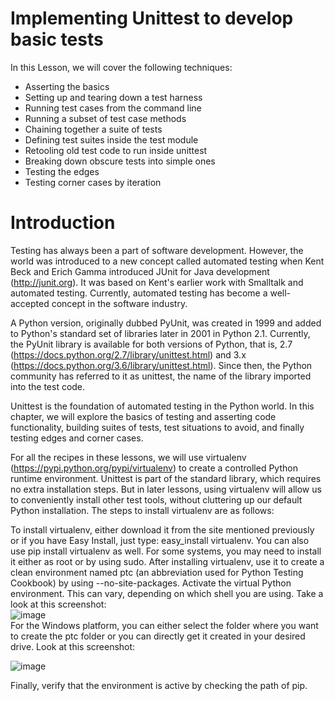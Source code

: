 # Implementing Unittest to develop basic tests

In this Lesson, we will cover the following techniques:

- Asserting the basics
- Setting up and tearing down a test harness
- Running test cases from the command line
- Running a subset of test case methods
- Chaining together a suite of tests
- Defining test suites inside the test module
- Retooling old test code to run inside unittest
- Breaking down obscure tests into simple ones
- Testing the edges
- Testing corner cases by iteration

# Introduction
Testing has always been a part of software development. However, the world was introduced to a new concept called automated testing when Kent Beck and Erich Gamma introduced JUnit for Java development (http://junit.org). It was based on Kent's earlier work with Smalltalk and automated testing. Currently, automated testing has become a well-accepted concept in the software industry.

A Python version, originally dubbed PyUnit, was created in 1999 and added to Python's standard set of libraries later in 2001 in Python 2.1. Currently, the PyUnit library is available for both versions of Python, that is, 2.7 (https://docs.python.org/2.7/library/unittest.html) and 3.x (https://docs.python.org/3.6/library/unittest.html). Since then, the Python community has referred to it as unittest, the name of the library imported into the test code.

Unittest is the foundation of automated testing in the Python world. In this chapter, we will explore the basics of testing and asserting code functionality, building suites of tests, test situations to avoid, and finally testing edges and corner cases.

For all the recipes in these lessons, we will use virtualenv (https://pypi.python.org/pypi/virtualenv) to create a controlled Python runtime environment. Unittest is part of the standard library, which requires no extra installation steps. But in later lessons, using virtualenv will allow us to conveniently install other test tools, without cluttering up our default Python installation. The steps to install virtualenv are as follows:

To install virtualenv, either download it from the site mentioned previously or if you have Easy Install, just type: easy_install virtualenv. You can also use pip install virtualenv as well.
For some systems, you may need to install it either as root or by using sudo.
After installing virtualenv, use it to create a clean environment named ptc (an abbreviation used for Python Testing Cookbook) by using --no-site-packages.
Activate the virtual Python environment. This can vary, depending on which shell you are using. Take a look at this screenshot:  
![image](https://user-images.githubusercontent.com/47218880/61306435-39f6be80-a7b2-11e9-9729-c36bd6b1a8a3.png)  
For the Windows platform, you can either select the folder where you want to create the ptc folder or you can directly get it created in your desired drive. Look at this screenshot:

![image](https://user-images.githubusercontent.com/47218880/61307084-4a5b6900-a7b3-11e9-98c3-1308292cbd3e.png)

Finally, verify that the environment is active by checking the path of pip.


